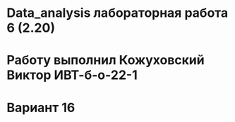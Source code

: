 # Data_analysis лабораторная работа 6 (2.20)
# Работу выполнил Кожуховский Виктор ИВТ-б-о-22-1
# Вариант 16
